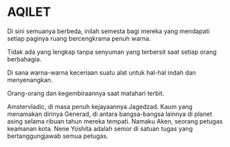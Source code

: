 AQILET
=

Di sini semuanya berbeda, inilah semesta bagi mereka yang mendapati setiap paginya ruang bercengkrama penuh warna.

Tidak ada yang lengkap tanpa senyuman yang terbersit saat setiap orang berbahagia.

Di sana warna-warna keceriaan suatu alat untuk hal-hal indah dan menyenangkan. 

Orang-orang dan kegembiraannya saat matahari terbit.

Amstervladic, di masa penuh kejayaannya Jagedzad. Kaum yang menamakan dirinya Generad, di antara bangsa-bangsa lainnya di planet asing selama ribuan tahun mereka tempati. Namaku Aken, seorang petugas keamanan kota. Nene Yoshita adalah senior di satuan tugas yang bertanggungjawab semua petugas.



